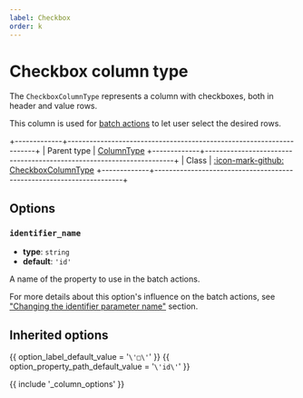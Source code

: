 ```yaml
---
label: Checkbox
order: k
---
```


# Checkbox column type

The `CheckboxColumnType` represents a column with checkboxes, both in header and value rows.

This column is used for [batch actions](../../../features/actions/batch-actions.md) to let user select the desired rows. 

+-------------+---------------------------------------------------------------------+
| Parent type | [ColumnType](column)
+-------------+---------------------------------------------------------------------+
| Class       | [:icon-mark-github: CheckboxColumnType](https://github.com/Kreyu/data-table-bundle/blob/main/src/Column/Type/CheckboxColumnType.php)
+-------------+---------------------------------------------------------------------+

## Options

### `identifier_name`

- **type**: `string`
- **default**: `'id'`

A name of the property to use in the batch actions.

For more details about this option's influence on the batch actions, see ["Changing the identifier parameter name"](../../../features/actions/batch-actions.md#changing-the-identifier-parameter-name) section.

## Inherited options

{{ option_label_default_value = '`\'□\'`' }}
{{ option_property_path_default_value = '`\'id\'`' }}

{{ include '_column_options' }}
